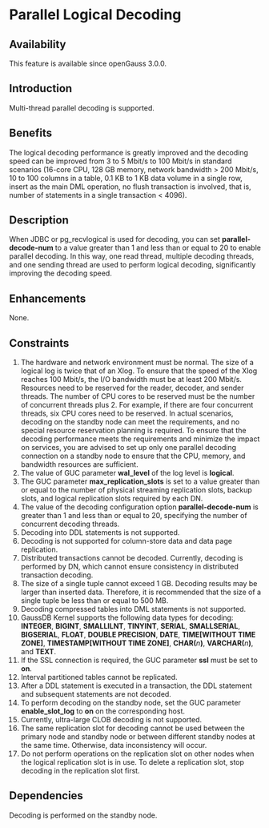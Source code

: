 # Parallel Logical Decoding<a name="EN-US_TOPIC_0000001220761098"></a>

## Availability<a name="section15406143204715"></a>

This feature is available since openGauss 3.0.0.

## Introduction<a name="section740615433477"></a>

Multi-thread parallel decoding is supported.

## Benefits<a name="section13406743164715"></a>

The logical decoding performance is greatly improved and the decoding speed can be improved from 3 to 5 Mbit/s to 100 Mbit/s in standard scenarios \(16-core CPU, 128 GB memory, network bandwidth \> 200 Mbit/s, 10 to 100 columns in a table, 0.1 KB to 1 KB data volume in a single row, insert as the main DML operation, no flush transaction is involved, that is, number of statements in a single transaction < 4096\).

## Description<a name="section16406154310471"></a>

When JDBC or pg\_recvlogical is used for decoding, you can set  **parallel-decode-num**  to a value greater than 1 and less than or equal to 20 to enable parallel decoding. In this way, one read thread, multiple decoding threads, and one sending thread are used to perform logical decoding, significantly improving the decoding speed.

## Enhancements<a name="section1340684315478"></a>

None.

## Constraints<a name="section06531946143616"></a>

1.  The hardware and network environment must be normal. The size of a logical log is twice that of an Xlog. To ensure that the speed of the Xlog reaches 100 Mbit/s, the I/O bandwidth must be at least 200 Mbit/s. Resources need to be reserved for the reader, decoder, and sender threads. The number of CPU cores to be reserved must be the number of concurrent threads plus 2. For example, if there are four concurrent threads, six CPU cores need to be reserved. In actual scenarios, decoding on the standby node can meet the requirements, and no special resource reservation planning is required. To ensure that the decoding performance meets the requirements and minimize the impact on services, you are advised to set up only one parallel decoding connection on a standby node to ensure that the CPU, memory, and bandwidth resources are sufficient.
2.  The value of GUC parameter  **wal\_level**  of the log level is  **logical**.
3.  The GUC parameter  **max\_replication\_slots**  is set to a value greater than or equal to the number of physical streaming replication slots, backup slots, and logical replication slots required by each DN.
4.  The value of the decoding configuration option  **parallel-decode-num**  is greater than 1 and less than or equal to 20, specifying the number of concurrent decoding threads.
5.  Decoding into DDL statements is not supported.
6.  Decoding is not supported for column-store data and data page replication.
7.  Distributed transactions cannot be decoded. Currently, decoding is performed by DN, which cannot ensure consistency in distributed transaction decoding.
8.  The size of a single tuple cannot exceed 1 GB. Decoding results may be larger than inserted data. Therefore, it is recommended that the size of a single tuple be less than or equal to 500 MB.
9.  Decoding compressed tables into DML statements is not supported.
10. GaussDB Kernel supports the following data types for decoding:  **INTEGER**,  **BIGINT**,  **SMALLILNT**,  **TINYINT**,  **SERIAL**,  **SMALLSERIAL**,  **BIGSERIAL**,  **FLOAT**,  **DOUBLE PRECISION**,  **DATE**,  **TIME\[WITHOUT TIME ZONE\]**,  **TIMESTAMP\[WITHOUT TIME ZONE\]**,  **CHAR\(**_n_**\)**,  **VARCHAR\(**_n_**\)**, and  **TEXT**.
11. If the SSL connection is required, the GUC parameter  **ssl**  must be set to  **on**.
12. Interval partitioned tables cannot be replicated.
13. After a DDL statement is executed in a transaction, the DDL statement and subsequent statements are not decoded.
14. To perform decoding on the standby node, set the GUC parameter  **enable\_slot\_log**  to  **on**  on the corresponding host.
15. Currently, ultra-large CLOB decoding is not supported.
16. The same replication slot for decoding cannot be used between the primary node and standby node or between different standby nodes at the same time. Otherwise, data inconsistency will occur.
17. Do not perform operations on the replication slot on other nodes when the logical replication slot is in use. To delete a replication slot, stop decoding in the replication slot first.

## Dependencies<a name="section8406643144716"></a>

Decoding is performed on the standby node.

